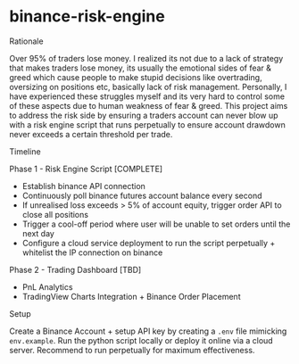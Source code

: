 # binance-risk-engine

Rationale

Over 95% of traders lose money. I realized its not due to a lack of strategy that makes traders lose money, its usually the emotional sides of fear & greed which cause people to make stupid decisions like overtrading, oversizing on positions etc, basically lack of risk management. Personally, I have experienced these struggles myself and its very hard to control some of these aspects due to human weakness of fear & greed. This project aims to address the risk side by ensuring a traders account can never blow up with a risk engine script that runs perpetually to ensure account drawdown never exceeds a certain threshold per trade.

Timeline

Phase 1 - Risk Engine Script [COMPLETE]
- Establish binance API connection
- Continuously poll binance futures account balance every second
- If unrealised loss exceeds > 5% of account equity, trigger order API to close all positions
- Trigger a cool-off period where user will be unable to set orders until the next day
- Configure a cloud service deployment to run the script perpetually + whitelist the IP connection on binance

Phase 2 - Trading Dashboard [TBD]
- PnL Analytics
- TradingView Charts Integration + Binance Order Placement

Setup

Create a Binance Account + setup API key by creating a `.env` file mimicking `env.example`. Run the python script locally or deploy it online via a cloud server. Recommend to run perpetually for maximum effectiveness.
